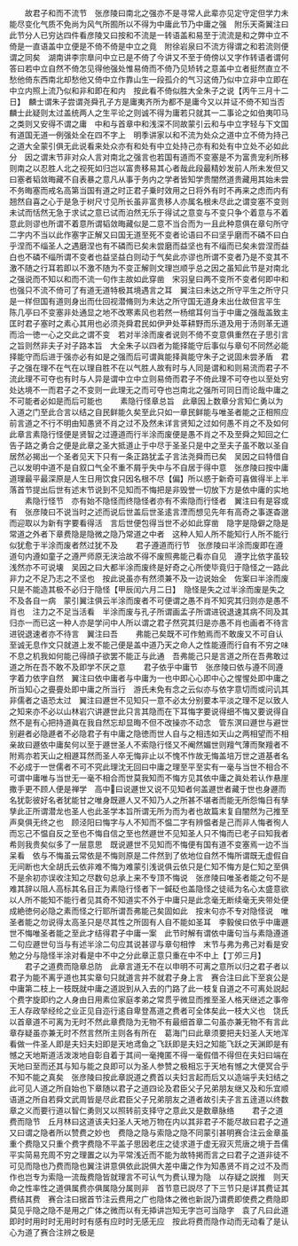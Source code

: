 <!-- { "loadSidebar": true } -->
　　故君子和而不流节　张彦陵曰南北之强亦不是寻常人此辈亦见定守定但学力未能尽变化气质不免尚为风气所囿所以不得为中庸此节乃中庸之强　附乐天斋翼注曰此节分人已穷达四件看彦陵又曰按和不流是一转语盖和易至于流流是和之弊中立不倚是一直语盖中立便是不倚不倚是中立之竟　附徐岩泉曰不流方得谓之和若流则便谓之同矣　湖南讲李宗臯问中立已是不倚了今讲又不至于倚傍以又字作转语者谓何答曰若中立自然不倚怎见得他强处惟易倚而不倚乃见矫转之意盖中立者挺然直立不愁他倚东西南北却愁他又倚中立作靠山生一段孤介的气习这倚乃似中立非中立即在中立内照上流乃似和非和即在和内　按此看不倚似胜大全朱子之说【丙午三月十二日】　麟士谓朱子尝谓尧舜孔子方是庸夷齐所为都不是庸今又以并证不倚不知当否麟士此疑则太过盖统两人之生平论之则诚不得为庸若只就其一二事论之如伯夷叩马之类则又安得不谓之庸　中和与首章中和浅深不同故蒙引云和与中立字轻与下文国有道国无道一例强处全在四不字上　明季讲家以和不流为处众之道中立不倚为持己之道大全蒙引俱无此说看来处众亦有和处有中立处持己亦有和处有中立处不必如此分　因之谓末节非对众人言对南北之强言也若国有道而不变塞是不为富贵宠利所移则南之以忍胜人北之视死如归岂以富贵移易其心者哉此段最精妙发前人所未发但又曰塞者韬敛晦藏不自表暴之意凡从事于务内之学者皆知学贵闇然道贵藏用其始未尝不务晦塞而戒名高第当国有道之时正君子乗时效用之日将外有时不再来之虑而内有翘然自喜之心于是急于树尺寸见所长虽非富贵移人亦属名根未尽此之谓变塞不变则未试而恬然无急于求试之意已试而泊然无乐于得试之意变与不变只争个着意与不着意此则谬也所谓不着意所谓韬敛晦藏似是二意不当合而为一且此种意俱在章句所守二字内不当以此作塞字正解又曰国无道至死不变者论语曰不曰坚乎磨而不磷不曰白乎涅而不缁圣人之遇磨涅也有不磷而已矣未尝磨而益坚也有不缁而已矣未尝涅而益白也不磷不缁所谓不变者也益坚益白则动于气矣此亦谬也所谓不变者乃是不变其不激不随之行耳若即以不激不随为不变正解则文理岂顺乎总之因之虽知此节是对南北之强说而不知以和而不流一句作主故如此穿凿　宋羽皇曰两不变所不变者何即中和也强只不流不倚可了有道无道特极其境遇言之耳　翼注曰未达之所守平生之所守只是一样但国有道则身出而仕回视潜脩则为未达之所守国无道身未出仕故但言平生　陈几亭曰不变塞非处通显之地不改寒素风也若然一杨绾耳何当于中庸之强哉盖致主匡时君子塞时之素心其用也必须尧舜君民如伊尹处莘耕野而乐道及用于汤则革无道而洽一徳一心之交此之谓不变　若对半涂而废者说则不倚不变意俱重然在子思引言之旨则然非夫子对子路本旨　大全朱子以四者为能择能守后事似与章句不同然必能择能守而后进于强亦必有如是之强而后可谓眞能择眞能守朱子之说固未尝矛盾　君子之强在理不在气在以理自胜不在以气胜人故有时与人同是谓和和则易流而君子不流此理不可夺也有时与人异是谓中立中立则易倚而君子不倚此理不可夺也以至处穷处达境不一而君子之不变则一此理无之而可夺也岂南北之强所可同日而论哉中庸之不可能者必如是而后可能也
　　素隐行怪章总旨　此章因上数章分言知仁勇以为入道之门至此合言以结之自民鲜能久矣至此只如一章民鲜能与唯圣者能之正相照应前言道之不行不明由知愚贤不肖之过不及然未详言贤知之过如何愚不肖之不及如何此章言素隐行怪便是贤智之过遵道而行半涂而废便是愚不肖之不及至舜之知回之仁告子路之勇合之便是此章之圣大抵道止于中尽于圣圣只是中之至夫子虽不敢以圣自居然必揭出一个圣者见天下只有一条正路犹孟子言法尧舜而已矣　吴因之曰特借自己以发明中道不是自叙口气全不重不屑乎失中与不自居于得中意　张彦陵曰按中庸道理最平最深原是人生日用饮食只因名根不尽【偏】所以惑于新奇可喜做得半上半落首节提出后世有述末节说到不见知而不悔把是非毁誉一切放下方是依中庸的实地
　　素隐行怪节　亦有始不隐怪而终隐怪者亦有不索隐而行怪者　翼注曰有是容或有　张彦陵曰不说当时之述而说后世盖后世圣逺言湮而想见先年有高奇之事遂杳邈而迎取以为新有字要看得活　言后世便包得当世不必如此穿凿　隐字是隐僻之隐是常道之外者下章费隐是隐微之隐乃常道之中者　这种人知人所不能知行人所不能行似犹愈于半涂而废者然过犹不及
　　君子遵道而行节　张彦陵曰半涂而废即在遵道句内遵如童子之遵严师原无浃洽故不得不废照弗能己看亦自见　遵字比依字虽较浅然亦不可说壊　吴因之曰大都半涂而废终是好奇之心所使毕竟归于隐怪之一路此非力之不足乃志之不坚也　按此说虽亦有然须兼不及一边说始全　佐案曰半涂而废只是不能造其极不必归于隐怪【甲辰闰六月二日】　隐怪是失之过半涂而废是失之不及各自一病　蒙引翼注俱云半涂而废者不可便谓之愚不肖不知究其归则亦是愚不肖也　注力之不足当活看　半涂而废与孔子所谓画孟子所谓进锐退速其病不同及其归亦一而已这一种人亦是学问中人所以谓之君子然究其归是亦愚不肖也画者不待言进锐退速者亦不待言　翼注曰吾
　　弗能己矣既不可作勉焉而不敢废又不可自认至诚无息作文只就道上发不能己便是盖中道乃天之命人之性能遵而行自有不穷之味不息之机我如何能己得顔子欲罢不能正与此通　吾弗能己只是言道之所在吾弗敢过道之所在吾不敢不及即学不厌之意
　　君子依乎中庸节　张彦陵曰依与遵不同遵字着力依字自然　翼注曰依中庸者与中庸为一也中即心心即中心之惺惺处即中庸之所当知心之亹亹处即中庸之所当行　游氏未免有念之云似亦与依字意切而或问讥其非儒者之语恐太过　翼注曰遯世不见知只一意不必太分别要本平淡之理不足以致人之知来亦不必以山林岩穴讲遯世此只言其隐而在下耳悔字要说得细不悔又要说得自然不是有心把持道眞在我自然忘却显晦不但不改操亦不动念　管东溟曰遯世与避世别避者必隐遯者不必隐君子有中庸之隐徳而世人自与之相违如天山之两相望而不相亲故曰遯依中庸矣何以至于遯世圣人不索隐行怪又不阉然媚世则羶气薄而聚羶者不附焉亦若天山之相遯耳然而圣人卒无悔非止以不愧不怍故无悔盖培万世之道基者名不必成于一世儒者不可不究此理沈无回曰中庸之理至平至实有一毫与当世不相合不可谓中庸唯与当世无一毫不相合而世莫我知而不悔方见其依中庸之眞处若认作悬崖撒手更不顾人便是禅学　高中曰说遯世又说不见知者何盖遯世者藏于世也身遯而名犹彰彼好名者犹能甘之唯身既遯人又不知乃人之所甚不堪者而能无所怨悔日有孳孳此正所谓潜龙也圣人也此圣学本旨所谓无所为而为者也故篇末复自闇然为己推至声臭俱无终之也　顾泾阳曰悔字与人不知而不愠二字有辨愠者是己而非人悔者徇人而忘己不愠自反之至也不悔自信之至也然遯世不见知圣人只不悔而已老子曰知我者希则我贵矣似多了一层意思　既说遯世不见知而不悔便有国有道不变塞焉一边不当呆看　依与不悔虽云常依是不悔则原是二件然到了依地位自然不悔所谓既无虚假自无间断也大全胡氏云依非难不悔为难蒙引浅说俱云依只是仁知不悔方是仁知之至俱不是余初亦误收注知之尽数句总承上来不专顶不悔说　张彦陵曰唯圣者能之句不是难其辞以阻人高标其名目正为素隐行怪者下一鍼砭也盖隐怪之徒祗为名心太盛意欲以人所不能知不能行者见其奇不知道实不外于中庸只是此念毫无断续毫无夹带处便成絶徳何必隐之素而怪之行耶所谓吾弗能己矣固如此　按末句亦不专对隐怪说　唯圣者能之勿说得太高圣只是尽其性之所固有人自不能如圣耳　李毅侯曰依乎中庸遯世不悔唯圣者能之至此才结得君子中庸一案　此节时解有谓依中庸句当与素隐遵道二句应遯世句当与有述半涂二句应其说甚谬与章句相悖　末节与弗为弗己对看是安勉之分与隐怪半涂对看是中不中之分此章正意只重在中不中上【丁夘三月】
　　君子之道费而隐章总防　此章言道无不在以申明不可离之意所以归之君子者以君子为能不离乎道也其实章句只就道言并不就君子身上言　赛合注曰此下至哀公是中庸第二枝上一枝既就中庸之道説到从入去的门路了此一枝复自道之不可离处説起个费字旋即约之人身由日用素位家庭孝弟之常贯乎微显而推至圣人格天继述之事帝王人存政举经纶之业正见自迩行逺自卑登髙道之费者可全体矣此一枝大义也　饶氏以首章道不可离为无时不然此章费隐为无物不有最细首章二句虽亦兼无物不有言此章存疑虽亦兼无时不然言然所主则各有所在　葛海门曰此章须要把夫妇圣人天地浑看做一件圣人即是夫妇夫妇即是天地鸢鱼之飞跃即是夫妇之知能飞跃之天渊即是有憾之天地斯道活泼泼地自彰自着于其间一毫掩匿不得一毫假借不得但在夫妇曰端在天地曰至而还其与知与能之良即可以为圣人参赞之极相忘于天地有憾之大便冥合乎不知不能之真矣　张彦陵曰按此章説道之费首以夫妇言起而后又以造端乎夫妇结之此可见人道之所自始也下章随以君子之道四论及君臣父子兄弟朋友继又及和乐宜顺语道之所自若舜文武周皆是尽此君臣父子兄弟朋友之道者故引夫子言五逹道以终数章之义而要行道以智仁勇则又以照转前支择守之意此又是数章脉络
　　君子之道费而隐节　丘月林曰这道该夫妇圣人天地万物在内以其非君子不能尽故曰君子之道　又曰谓之隐者所以赞费之妙也　费隐之隐与索隐之隐不同蒙引甚明赛合注云金章虽重个费隐又只重个费字费隐不平盖子思因老庄之徒求道于虚无寂灭荒唐之境于吾儒平实简易充周不穷之理置之以为平常浅近而不能为故特掲而言之曰君子之道非徒不可见而隐也乃费而隐也翼注讲意俱依此説俱大差中庸之作为知愚贤不肖之过不及而作也岂专为索隐一流哉费隐皆就理言不可认气为费认理为隐　以存疑之説推　则天命之性率性之道俱属费亦俱属隐分属则非　首节意已説尽了下三节只是详其费证其费结其费　赛合注曰据首节注云费用之广也隐体之微也新説乃谓费即使费之费隐即莫见乎隐之隐不是用之广体之微而以有无揷讲岂知无字岂可当隐字　袁了凡曰此道即时时用时时无用时时有感有应时时无感无应　按此将费而隐作动而无动看了是认心为道了赛合注辨之极是
